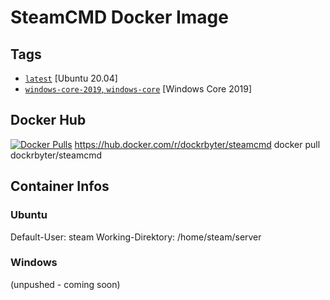 # SteamCMD Docker Image

## Tags
*   [`latest`](dockerfiles/ubuntu-20/Dockerfile) [Ubuntu 20.04]
*   [`windows-core-2019`, `windows-core`](dockerfiles/windows-core-2019/Dockerfile) [Windows Core 2019]

## Docker Hub
[![Docker Pulls](https://img.shields.io/docker/pulls/dockrbyter/steamcmd.svg)](https://hub.docker.com/r/dockrbyter/steamcmd)
https://hub.docker.com/r/dockrbyter/steamcmd
docker pull dockrbyter/steamcmd

## Container Infos
### Ubuntu
Default-User: steam
Working-Direktory: /home/steam/server

### Windows
(unpushed - coming soon)
